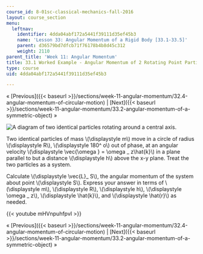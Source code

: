 ```yaml
---
course_id: 8-01sc-classical-mechanics-fall-2016
layout: course_section
menu:
  leftnav:
    identifier: 4dda04abf172a5441f39111d35ef45b3
    name: 'Lesson 33: Angular Momentum of a Rigid Body [33.1-33.5]'
    parent: d36579bd7dfcb71f76178b4b8d45c312
    weight: 2110
parent_title: 'Week 11: Angular Momentum'
title: 33.1 Worked Example - Angular Momentum of 2 Rotating Point Particles
type: course
uid: 4dda04abf172a5441f39111d35ef45b3

---
```


« [Previous]({{< baseurl >}}/sections/week-11-angular-momentum/32.4-angular-momentum-of-circular-motion) | [Next]({{< baseurl >}}/sections/week-11-angular-momentum/33.2-angular-momentum-of-a-symmetric-object) »

![A diagram of two identical particles rotating around a central axis.](/coursemedia/8-01sc-classical-mechanics-fall-2016/e4e8dab4de5774431a6c1f41791fca73_ls11_05b.svg)

Two identical particles of mass \\(\\displaystyle m\\) move in a circle of radius \\(\\displaystyle R\\), \\(\\displaystyle 180^ o\\) out of phase, at an angular velocity \\(\\displaystyle \\vec{\\omega } = \\omega \_ z\\hat{k}\\) in a plane parallel to but a distance \\(\\displaystyle h\\) above the x-y plane. Treat the two particles as a system.

Calculate \\(\\displaystyle \\vec{L}\_ S\\), the angular momentum of the system about point \\(\\displaystyle S\\). Express your answer in terms of \\(\\displaystyle m\\), \\(\\displaystyle R\\), \\(\\displaystyle h\\), \\(\\displaystyle \\omega \_ z\\), \\(\\displaystyle \\hat{k}\\), and \\(\\displaystyle \\hat{r}\\) as needed.

{{< youtube mHVnpuhfpvI >}}

« [Previous]({{< baseurl >}}/sections/week-11-angular-momentum/32.4-angular-momentum-of-circular-motion) | [Next]({{< baseurl >}}/sections/week-11-angular-momentum/33.2-angular-momentum-of-a-symmetric-object) »